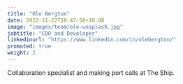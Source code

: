 ```yaml
---
title: "Ole Bergtun"
date: 2022-11-22T10:47:58+10:00
image: "images/team/ole-unsplash.jpg"
jobtitle: "CDO and Developer"
linkedinurl: "https://www.linkedin.com/in/olebergtun/"
promoted: true
weight: 2
---
```

Collaboration specialist and making port calls at The Ship.
